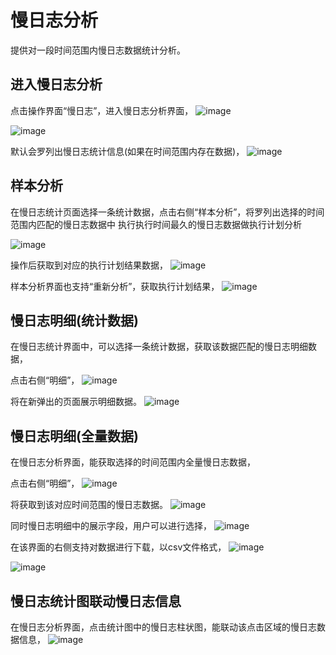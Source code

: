 # 慢日志分析
  提供对一段时间范围内慢日志数据统计分析。


## 进入慢日志分析
  点击操作界面“慢日志”，进入慢日志分析界面，
  ![image](/images/slowlog-analyze-click.png)
  
  ![image](/images/slowlog-analyze-detail-info.png)
  
  默认会罗列出慢日志统计信息(如果在时间范围内存在数据)，
  ![image](/images/slowlog-analyze-statistics-info.png)

## 样本分析 
  在慢日志统计页面选择一条统计数据，点击右侧“样本分析”，将罗列出选择的时间范围内匹配的慢日志数据中
  执行执行时间最久的慢日志数据做执行计划分析

  ![image](/images/slowlog-analyze-statistics-sample-click.png)
  
  操作后获取到对应的执行计划结果数据，
  ![image](/images/slowlog-analyze-statistics-sample-result.png)

  样本分析界面也支持“重新分析”，获取执行计划结果，
  ![image](/images/slowlog-analyze-statistics-sample-again.png)

## 慢日志明细(统计数据)
  在慢日志统计界面中，可以选择一条统计数据，获取该数据匹配的慢日志明细数据，

  点击右侧“明细”，
  ![image](/images/slowlog-analyze-statistics-sample-detail-click.png)

  将在新弹出的页面展示明细数据。
  ![image](/images/slowlog-analyze-statistics-sample-detail-info.png)


## 慢日志明细(全量数据)
  在慢日志分析界面，能获取选择的时间范围内全量慢日志数据，

  点击右侧“明细”，
  ![image](/images/slowlog-analyze-all-sample-click.png)

  将获取到该对应时间范围的慢日志数据。
  ![image](/images/slowlog-analyze-all-sample-detail-info.png)

  同时慢日志明细中的展示字段，用户可以进行选择，
  ![image](/images/slowlog-analyze-all-sample-detail-info-description-field.png)

  在该界面的右侧支持对数据进行下载，以csv文件格式，
  ![image](/images/slowlog-analyze-all-sample-detail-info-download.png)
  
  ![image](/images/slowlog-analyze-all-sample-detail-info-download-result.png)

## 慢日志统计图联动慢日志信息 
  在慢日志分析界面，点击统计图中的慢日志柱状图，能联动该点击区域的慢日志数据信息，
  ![image](/images/slowlog-analyze-info-linkage.png)
